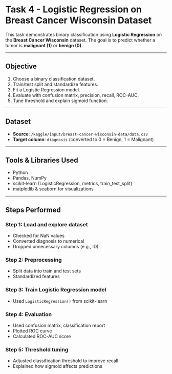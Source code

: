 # Task 4 - Logistic Regression on Breast Cancer Wisconsin Dataset

This task demonstrates binary classification using **Logistic Regression** on the **Breast Cancer Wisconsin** dataset. The goal is to predict whether a tumor is **malignant (1)** or **benign (0)**.

---

## Objective

1. Choose a binary classification dataset.
2. Train/test split and standardize features.
3. Fit a Logistic Regression model.
4. Evaluate with confusion matrix, precision, recall, ROC-AUC.
5. Tune threshold and explain sigmoid function.

---

## Dataset

- **Source**: `/kaggle/input/breast-cancer-wisconsin-data/data.csv`
- **Target column**: `diagnosis` (converted to 0 = Benign, 1 = Malignant)

---

## Tools & Libraries Used

- Python
- Pandas, NumPy
- scikit-learn (LogisticRegression, metrics, train_test_split)
- matplotlib & seaborn for visualizations

---
## Steps Performed

### Step 1: Load and explore dataset
- Checked for NaN values
- Converted diagnosis to numerical
- Dropped unnecessary columns (e.g., ID)

### Step 2: Preprocessing
- Split data into train and test sets
- Standardized features

### Step 3: Train Logistic Regression model
- Used `LogisticRegression()` from scikit-learn

### Step 4: Evaluation
- Used confusion matrix, classification report
- Plotted ROC curve
- Calculated ROC-AUC score

### Step 5: Threshold tuning
- Adjusted classification threshold to improve recall
- Explained how sigmoid affects predictions

